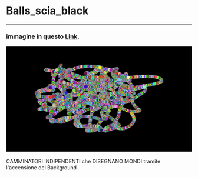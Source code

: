 # Balls_scia_black
 
--------------------------------------------------------------------------------------------------------------------------------------------------------------------------------------------------------------------------------
 
### immagine in questo [Link](https://editor.p5js.org/mgabriella/full/1_sbJ7qT1).
 
![](2.PNG)

CAMMINATORI INDIPENDENTI che DISEGNANO MONDI tramite l'accensione del Background
